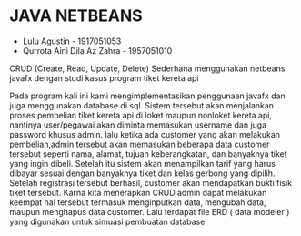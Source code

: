 # JAVA NETBEANS

- Lulu Agustin - 1917051053
- Qurrota Aini Dila Az Zahra - 1957051010


CRUD (Create, Read, Update, Delete) Sederhana menggunakan netbeans javafx dengan studi kasus program tiket kereta api

Pada program kali ini kami mengimplementasikan penggunaan javafx dan juga menggunakan database di sql. Sistem tersebut akan menjalankan proses pembelian tiket kereta api di loket maupun nonloket
kereta api, nantinya user/pegawai akan diminta memasukan username dan juga password khusus admin. lalu ketika ada customer yang akan melakukan pembelian,admin tersebut akan memasukan beberapa data customer tersebut seperti nama, alamat, tujuan keberangkatan, dan banyaknya tiket yang ingin dibeli. Setelah itu sistem akan menampilkan tarif yang harus dibayar sesuai dengan banyaknya tiket dan kelas gerbong yang dipilih. Setelah registrasi tersebut berhasil, customer akan mendapatkan bukti fisik tiket tersebut. Karna kita menerapkan CRUD admin dapat melakukan keempat hal tersebut termasuk menginputkan data, mengubah data, maupun menghapus data customer. Lalu terdapat file ERD ( data modeler ) yang digunakan untuk simuasi pembuatan database
